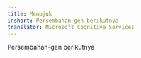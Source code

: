 ```yaml
---
title: Memujuk
inshort: Persembahan-gen berikutnya
translator: Microsoft Cognitive Services
---
```


Persembahan-gen berikutnya


